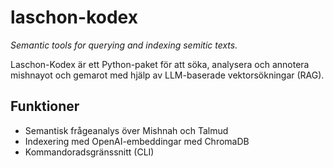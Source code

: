 # laschon-kodex

*Semantic tools for querying and indexing semitic texts.*

Laschon-Kodex är ett Python-paket för att söka, analysera och annotera mishnayot och gemarot med hjälp av LLM-baserade vektorsökningar (RAG).

## Funktioner

- Semantisk frågeanalys över Mishnah och Talmud
- Indexering med OpenAI-embeddingar med ChromaDB
- Kommandoradsgränssnitt (CLI)
